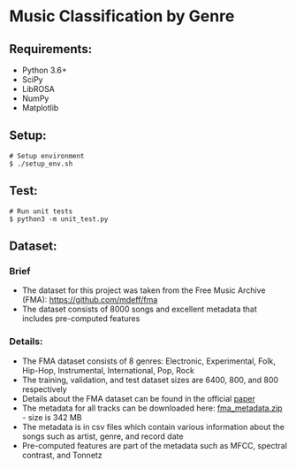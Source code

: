 # Music Classification by Genre


## Requirements:
* Python 3.6+
* SciPy
* LibROSA
* NumPy
* Matplotlib

## Setup:
```
# Setup environment
$ ./setup_env.sh
```

## Test:
```
# Run unit tests
$ python3 -m unit_test.py
```

## Dataset:
### Brief
* The dataset for this project was taken from the Free Music Archive (FMA): https://github.com/mdeff/fma
* The dataset consists of 8000 songs and excellent metadata that includes pre-computed features

### Details:
* The FMA dataset consists of 8 genres: Electronic, Experimental, Folk, Hip-Hop, Instrumental, International, Pop, Rock
* The training, validation, and test dataset sizes are 6400, 800, and 800 respectively 
* Details about the FMA dataset can be found in the official [paper](https://arxiv.org/pdf/1612.01840.pdf)
* The metadata for all tracks can be downloaded here: [fma_metadata.zip](https://os.unil.cloud.switch.ch/fma/fma_metadata.zip) - size is 342 MB
* The metadata is in csv files which contain various information about the songs such as artist, genre, and record date
* Pre-computed features are part of the metadata such as MFCC, spectral contrast, and Tonnetz



